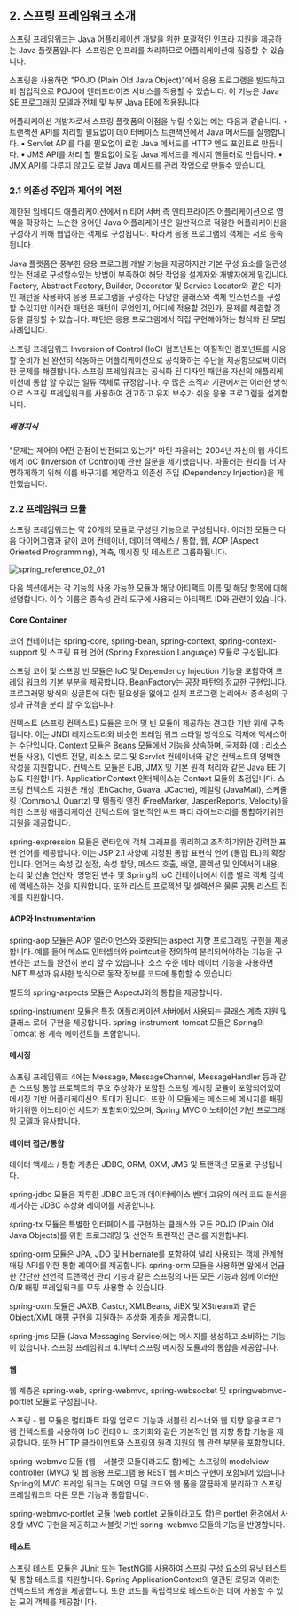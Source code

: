 ## 2. 스프링 프레임워크 소개
스프링 프레임워크는 Java 어플리케이션 개발을 위한 포괄적인 인프라 지원을 제공하는 Java 플랫폼입니다. 스프링은 인프라를 처리하므로 어플리케이션에 집중할 수 있습니다.

스프링을 사용하면 "POJO (Plain Old Java Object)"에서 응용 프로그램을 빌드하고 비 침입적으로 POJO에 엔터프라이즈 서비스를 적용할 수 있습니다. 이 기능은 Java SE 프로그래밍 모델과 전체 및 부분 Java EE에 적용됩니다.

어플리케이션 개발자로서 스프링 플랫폼의 이점을 누릴 수있는 예는 다음과 같습니다.
• 트랜잭션 API를 처리할 필요없이 데이터베이스 트랜잭션에서 Java 메서드를 실행합니다.
• Servlet API를 다룰 필요없이 로컬 Java 메서드를 HTTP 엔드 포인트로 만듭니다.
• JMS API를 처리 할 필요없이 로컬 Java 메서드를 메시지 핸들러로 만듭니다.
• JMX API를 다루지 않고도 로컬 Java 메서드를 관리 작업으로 만들수 있습니다.

### 2.1 의존성 주입과 제어의 역전
제한된 임베디드 애플리케이션에서 n 티어 서버 측 엔터프라이즈 어플리케이션으로 영역을 확장하는 느슨한 용어인 Java 어플리케이션은 일반적으로 적절한 어플리케이션을 구성하기 위해 협업하는 객체로 구성됩니다. 따라서 응용 프로그램의 객체는 서로 종속됩니다.

Java 플랫폼은 풍부한 응용 프로그램 개발 기능을 제공하지만 기본 구성 요소를 일관성있는 전체로 구성할수있는 방법이 부족하여 해당 작업을 설계자와 개발자에게 맡깁니다. Factory, Abstract Factory, Builder, Decorator 및 Service Locator와 같은 디자인 패턴을 사용하여 응용 프로그램을 구성하는 다양한 클래스와 객체 인스턴스를 구성 할 수있지만 이러한 패턴은 패턴이 무엇인지, 어디에 적용할 것인가, 문제를 해결할 것 등을 결정할 수 있습니다. 패턴은 응용 프로그램에서 직접 구현해야하는 형식화 된 모범 사례입니다.

스프링 프레임워크 Inversion of Control (IoC) 컴포넌트는 이질적인 컴포넌트를 사용할 준비가 된 완전히 작동하는 어플리케이션으로 공식화하는 수단을 제공함으로써 이러한 문제를 해결합니다. 스프링 프레임워크는 공식화 된 디자인 패턴을 자신의 애플리케이션에 통합 할 수있는 일류 객체로 규정합니다. 수 많은 조직과 기관에서는 이러한 방식으로 스프링 프레임워크를 사용하여 견고하고 유지 보수가 쉬운 응용 프로그램을 설계합니다.

##### 배경지식
"문제는 제어의 어떤 관점이 반전되고 있는가" 마틴 파울러는 2004년 자신의 웹 사이트에서 IoC (Inversion of Control)에 관한 질문을 제기했습니다. 파울러는 원리를 더 자명하게하기 위해 이름 바꾸기를 제안하고 의존성 주입 (Dependency Injection)을 제안했습니다.

### 2.2 프레임워크 모듈
스프링 프레임워크는 약 20개의 모듈로 구성된 기능으로 구성됩니다. 이러한 모듈은 다음 다이어그램과 같이 코어 컨테이너, 데이터 액세스 / 통합, 웹, AOP (Aspect Oriented Programming), 계측, 메시징 및 테스트로 그룹화됩니다.

![spring_reference_02_01](http://i.imgur.com/zawW1Bq.jpg)

다음 섹션에서는 각 기능의 사용 가능한 모듈과 해당 아티팩트 이름 및 해당 항목에 대해 설명합니다. 이슈 이름은 종속성 관리 도구에 사용되는 아티팩트 ID와 관련이 있습니다.

#### Core Container
코어 컨테이너는 spring-core, spring-bean, spring-context, spring-context-support 및 스프링 표현 언어 (Spring Expression Language) 모듈로 구성됩니다.

스프링 코어 및 스프링 빈 모듈은 IoC 및 Dependency Injection 기능을 포함하여 프레임 워크의 기본 부분을 제공합니다. BeanFactory는 공장 패턴의 정교한 구현입니다. 프로그래밍 방식의 싱글톤에 대한 필요성을 없애고 실제 프로그램 논리에서 종속성의 구성과 규격을 분리 할 수 ​​있습니다.

컨텍스트 (스프링 컨텍스트) 모듈은 코어 및 빈 모듈이 제공하는 견고한 기반 위에 구축됩니다. 이는 JNDI 레지스트리와 비슷한 프레임 워크 스타일 방식으로 객체에 액세스하는 수단입니다. Context 모듈은 Beans 모듈에서 기능을 상속하며, 국제화 (예 : 리소스 번들 사용), 이벤트 전달, 리소스 로드 및 Servlet 컨테이너와 같은 컨텍스트의 명백한 작성을 지원합니다. 컨텍스트 모듈은 EJB, JMX 및 기본 원격 처리와 같은 Java EE 기능도 지원합니다. ApplicationContext 인터페이스는 Context 모듈의 초점입니다. 스프링 컨텍스트 지원은 캐싱 (EhCache, Guava, JCache), 메일링 (JavaMail), 스케줄링 (CommonJ, Quartz) 및 템플릿 엔진 (FreeMarker, JasperReports, Velocity)을 위한 스프링 애플리케이션 컨텍스트에 일반적인 써드 파티 라이브러리를 통합하기위한 지원을 제공합니다.

spring-expression 모듈은 런타임에 객체 그래프를 쿼리하고 조작하기위한 강력한 표현 언어를 제공합니다. 이는 JSP 2.1 사양에 지정된 통합 표현식 언어 (통합 EL)의 확장입니다. 언어는 속성 값 설정, 속성 할당, 메소드 호출, 배열, 콜렉션 및 인덱서의 내용, 논리 및 산술 연산자, 명명된 변수 및 Spring의 IoC 컨테이너에서 이름 별로 객체 검색에 액세스하는 것을 지원합니다. 또한 리스트 프로젝션 및 셀렉션은 물론 공통 리스트 집계를 지원합니다.

#### AOP와 Instrumentation
spring-aop 모듈은 AOP 얼라이언스와 호환되는 aspect 지향 프로그래밍 구현을 제공합니다. 예를 들어 메소드 인터셉터와 pointcut을 정의하여 분리되어야하는 기능을 구현하는 코드를 완전히 분리 할 수 있습니다. 소스 수준 메타 데이터 기능을 사용하면 .NET 특성과 유사한 방식으로 동작 정보를 코드에 통합할 수 있습니다.

별도의 spring-aspects 모듈은 AspectJ와의 통합을 제공합니다.

spring-instrument 모듈은 특정 어플리케이션 서버에서 사용되는 클래스 계측 지원 및 클래스 로더 구현을 제공합니다. spring-instrument-tomcat 모듈은 Spring의 Tomcat 용 계측 에이전트를 포함합니다.

#### 메시징
스프링 프레임워크 4에는 Message, MessageChannel, MessageHandler 등과 같은 스프링 통합 프로젝트의 주요 추상화가 포함된 스프링 메시징 모듈이 포함되어있어 메시징 기반 어플리케이션의 토대가 됩니다. 또한 이 모듈에는 메소드에 메시지를 매핑하기위한 어노테이션 세트가 포함되어있으며, Spring MVC 어노테이션 기반 프로그래밍 모델과 유사합니다.

#### 데이터 접근/통합
데이터 액세스 / 통합 계층은 JDBC, ORM, OXM, JMS 및 트랜잭션 모듈로 구성됩니다.

spring-jdbc 모듈은 지루한 JDBC 코딩과 데이터베이스 벤더 고유의 에러 코드 분석을 제거하는 JDBC 추상화 레이어를 제공합니다.

spring-tx 모듈은 특별한 인터페이스를 구현하는 클래스와 모든 POJO (Plain Old Java Objects)를 위한 프로그래밍 및 선언적 트랜잭션 관리를 지원합니다.

spring-orm 모듈은 JPA, JDO 및 Hibernate를 포함하여 널리 사용되는 객체 관계형 매핑 API를위한 통합 레이어를 제공합니다. spring-orm 모듈을 사용하면 앞에서 언급한 간단한 선언적 트랜잭션 관리 기능과 같은 스프링의 다른 모든 기능과 함께 이러한 O/R 매핑 프레임워크를 모두 사용할 수 있습니다.

spring-oxm 모듈은 JAXB, Castor, XMLBeans, JiBX 및 XStream과 같은 Object/XML 매핑 구현을 지원하는 추상화 계층을 제공합니다.

spring-jms 모듈 (Java Messaging Service)에는 메시지를 생성하고 소비하는 기능이 있습니다. 스프링 프레임워크 4.1부터 스프링 메시징 모듈과의 통합을 제공합니다.

#### 웹
웹 계층은 spring-web, spring-webmvc, spring-websocket 및 springwebmvc-portlet 모듈로 구성됩니다.

스프링 - 웹 모듈은 멀티파트 파일 업로드 기능과 서블릿 리스너와 웹 지향 응용프로그램 컨텍스트를 사용하여 IoC 컨테이너 초기화와 같은 기본적인 웹 지향 통합 기능을 제공합니다. 또한 HTTP 클라이언트와 스프링의 원격 지원의 웹 관련 부분을 포함합니다.

spring-webmvc 모듈 (웹 - 서블릿 모듈이라고도 함)에는 스프링의 modelview-controller (MVC) 및 웹 응용 프로그램 용 REST 웹 서비스 구현이 포함되어 있습니다. Spring의 MVC 프레임 워크는 도메인 모델 코드와 웹 폼을 깔끔하게 분리하고 스프링 프레임워크의 다른 모든 기능과 통합합니다.

spring-webmvc-portlet 모듈 (web portlet 모듈이라고도 함)은 portlet 환경에서 사용할 MVC 구현을 제공하고 서블릿 기반 spring-webmvc 모듈의 기능을 반영합니다.

#### 테스트
스프링 테스트 모듈은 JUnit 또는 TestNG를 사용하여 스프링 구성 요소의 유닛 테스트 및 통합 테스트를 지원합니다. Spring ApplicationContext의 일관된 로딩과 이러한 컨텍스트의 캐싱을 제공합니다. 또한 코드를 독립적으로 테스트하는 데에 사용할 수 있는 모의 객체를 제공합니다.
